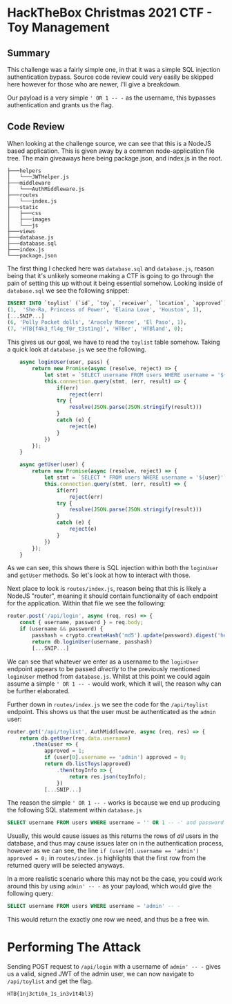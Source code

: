 # HackTheBox Christmas 2021 CTF - Toy Management

## Summary 
This challenge was a fairly simple one, in that it was a simple SQL injection authentication bypass. Source code review could very easily be skipped here however for those who are newer, I'll give a breakdown.

Our payload is a very simple `' OR 1 -- -` as the username, this bypasses authentication and grants us the flag.

## Code Review

When looking at the challenge source, we can see that this is a NodeJS based application. This is given away by a common node-application file tree. The main giveaways here being package.json, and index.js in the root.
```
├───helpers
│   └───JWTHelper.js
├───middleware
│   └───AuthMiddleware.js
├───routes
│   └───index.js
├───static
│   ├───css
│   ├───images
│   └───js
├───views
├───database.js
├───database.sql
├───index.js
└───package.json
```

The first thing I checked here was `database.sql` and `database.js`, reason being that it's unlikely someone making a CTF is going to go through the pain of setting this up without it being essential somehow. Looking inside of `database.sql` we see the following snippet:
```sql
INSERT INTO `toylist` (`id`, `toy`, `receiver`, `location`, `approved`) VALUES
(1,  'She-Ra, Princess of Power', 'Elaina Love', 'Houston', 1),
[...SNIP...]
(6, 'Polly Pocket dolls', 'Aracely Monroe', 'El Paso', 1),
(7, 'HTB{f4k3_fl4g_f0r_t3st1ng}', 'HTBer', 'HTBland', 0);
```
This gives us our goal, we have to read the `toylist` table somehow. Taking a quick look at `database.js` we see the following.
```js
	async loginUser(user, pass) {
		return new Promise(async (resolve, reject) => {
			let stmt = `SELECT username FROM users WHERE username = '${user}' and password = '${pass}'`;
			this.connection.query(stmt, (err, result) => {
				if(err)
					reject(err)
				try {
					resolve(JSON.parse(JSON.stringify(result)))
				}
				catch (e) {
					reject(e)
				}
			})
		});
	}

	async getUser(user) {
		return new Promise(async (resolve, reject) => {
			let stmt = `SELECT * FROM users WHERE username = '${user}'`;
			this.connection.query(stmt, (err, result) => {
				if(err)
					reject(err)
				try {
					resolve(JSON.parse(JSON.stringify(result)))
				}
				catch (e) {
					reject(e)
				}
			})
		});
	}
```
As we can see, this shows there is SQL injection within both the `loginUser` and `getUser` methods. So let's look at how to interact with those.

Next place to look is `routes/index.js`, reason being that this is likely a NodeJS "router", meaning it should contain functionality of each endpoint for the application. Within that file we see the following:
```js
router.post('/api/login', async (req, res) => {
	const { username, password } = req.body;
	if (username && password) {
		passhash = crypto.createHash('md5').update(password).digest('hex');
		return db.loginUser(username, passhash)
        [...SNIP...]        
```
We can see that whatever we enter as a username to the `loginUser` endpoint appears to be passed _directly_ to the previously mentioned `loginUser` method from `database.js`. Whilst at this point we could again assume a simple `' OR 1 -- -` would work, which it will, the reason why can be further elaborated.

Further down in `routes/index.js` we see the code for the `/api/toylist` endpoint. This shows us that the user must be authenticated as the `admin` user:
```js
router.get('/api/toylist', AuthMiddleware, async (req, res) => {
	return db.getUser(req.data.username)
		.then(user => {
			approved = 1;
			if (user[0].username == 'admin') approved = 0;
			return db.listToys(approved)
            	.then(toyInfo => {
					return res.json(toyInfo);
				})
            [...SNIP...]
```
The reason the simple `' OR 1 -- -` works is because we end up producing the following SQL statement within `database.js`
```SQL
SELECT username FROM users WHERE username = '' OR 1 -- -' and password = '${pass}'
```
Usually, this would cause issues as this returns the rows of _all_ users in the database, and thus may cause issues later on in the authentication process, however as we can see, the line `if (user[0].username == 'admin') approved = 0;` in `routes/index.js` highlights that the first row from the returned query will be selected anyways.

In a more realistic scenario where this may not be the case, you could work around this by using `admin' -- -` as your payload, which would give the following query:
```SQL
SELECT username FROM users WHERE username = 'admin' -- -
```
This would return the exactly one row we need, and thus be a free win.

# Performing The Attack

Sending POST request to `/api/login` with a username of `admin' -- -` gives us a valid, signed JWT of the admin user, we can now navigate to `/api/toylist` and get the flag.

`HTB{1nj3cti0n_1s_in3v1t4bl3}`